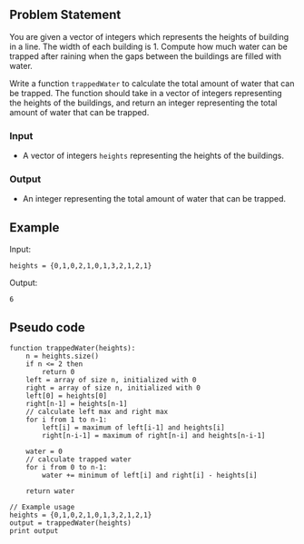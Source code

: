 ## Problem Statement
You are given a vector of integers which represents the heights of building in a line. The width of each building is 1. Compute how much water can be trapped after raining when the gaps between the buildings are filled with water.

Write a function `trappedWater` to calculate the total amount of water that can be trapped. The function should take in a vector of integers representing the heights of the buildings, and return an integer representing the total amount of water that can be trapped.

### Input
- A vector of integers `heights` representing the heights of the buildings.

### Output
- An integer representing the total amount of water that can be trapped.

## Example
Input:
```
heights = {0,1,0,2,1,0,1,3,2,1,2,1}
```

Output:
```
6
```

## Pseudo code
```pseudo
function trappedWater(heights):
    n = heights.size()
    if n <= 2 then
        return 0
    left = array of size n, initialized with 0
    right = array of size n, initialized with 0
    left[0] = heights[0]
    right[n-1] = heights[n-1]
    // calculate left max and right max
    for i from 1 to n-1:
        left[i] = maximum of left[i-1] and heights[i]
        right[n-i-1] = maximum of right[n-i] and heights[n-i-1]
        
    water = 0
    // calculate trapped water
    for i from 0 to n-1:
        water += minimum of left[i] and right[i] - heights[i]
    
    return water

// Example usage
heights = {0,1,0,2,1,0,1,3,2,1,2,1}
output = trappedWater(heights)
print output
```